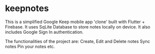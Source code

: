 # keepnotes

This is a simplified Google Keep mobile app 'clone' built with Flutter + Firebase. It uses SqLite Database to store notes locally on device. It also includes Google Sign In authentication.

The functionalities of the project are:
Create, Edit and Delete notes
Sync notes
Pin your notes etc.
